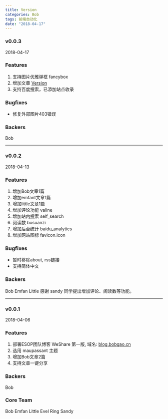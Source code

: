 ```yaml
---
title: Version
categories: Bob
tags: 前端自动化
date: "2018-04-17"
---
```


### v0.0.3
2018-04-17

### Features
1. 支持图片优雅弹框 fancybox
2. 增加文章 [Version](/2018/04/17/version/)
3. 支持百度搜索，已添加站点收录


### Bugfixes
- 修复外部图片403错误

### Backers
Bob

---

### v0.0.2
2018-04-13

### Features
1. 增加Bob文章1篇
2. 增加emfant文章1篇 
3. 增加little文章1篇
4. 增加评论功能 valine
5. 增加站内搜索 self_search
6. 阅读数 busuanzi
7. 增加后台统计 baidu_analytics
8. 增加网站图标 favicon.icon

### Bugfixes
- 暂时移除about, rss链接
- 支持简体中文

### Backers
Bob
Emfan
Little
感谢 sandy 同学提出增加评论、阅读数等功能。

---

### v0.0.1
2018-04-06
### Features
1. 部署ESOP团队博客 WeShare 第一版, 域名: [blog.bobgao.cn](http://blog.bobgao.cn)
2. 选用 maupassant 主题
3. 增加Bob文章2篇
4. 支持文章一键分享

### Backers
Bob

### Core Team
Bob 
Emfan
Little
Evel
Ring
Sandy



